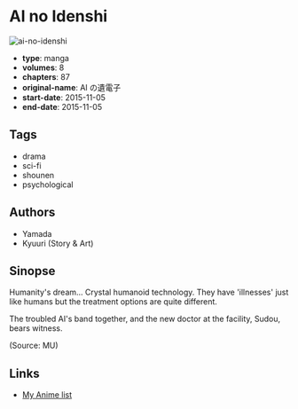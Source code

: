 # AI no Idenshi

![ai-no-idenshi](https://cdn.myanimelist.net/images/manga/1/194488.jpg)

-   **type**: manga
-   **volumes**: 8
-   **chapters**: 87
-   **original-name**: AI の遺電子
-   **start-date**: 2015-11-05
-   **end-date**: 2015-11-05

## Tags

-   drama
-   sci-fi
-   shounen
-   psychological

## Authors

-   Yamada
-   Kyuuri (Story & Art)

## Sinopse

Humanity's dream... Crystal humanoid technology. They have 'illnesses' just like humans but the treatment options are quite different.

The troubled AI's band together, and the new doctor at the facility, Sudou, bears witness.

(Source: MU)

## Links

-   [My Anime list](https://myanimelist.net/manga/105854/AI_no_Idenshi)
